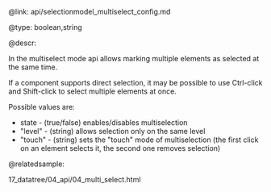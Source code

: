 @link: api/selectionmodel_multiselect_config.md

@type: boolean,string

@descr:

In the multiselect mode api allows marking multiple elements as selected at the same time.

If a component supports direct selection, it may be possible to use Ctrl-click 
and Shift-click to select multiple elements at once. 


Possible values are:

- state	- (true/false) enables/disables multiselection
- "level" - (string) allows selection only on the same level
- "touch" - (string) sets the "touch" mode of multiselection
(the first click on an element selects it, the second one removes selection)

@relatedsample:

17_datatree/04_api/04_multi_select.html